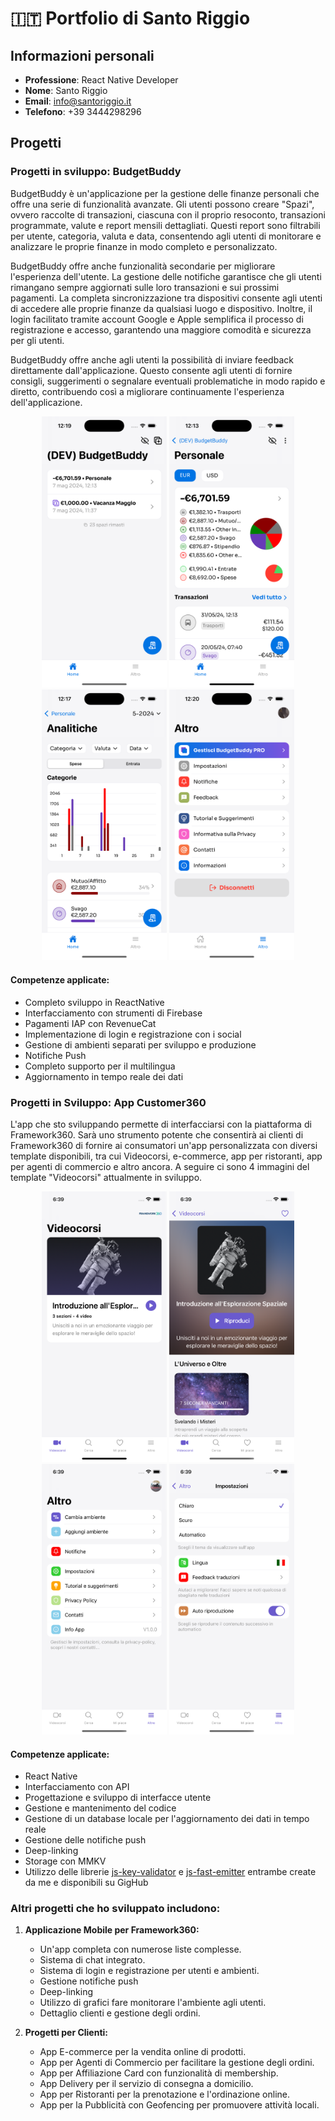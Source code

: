 # 🇮🇹 Portfolio di Santo Riggio

## Informazioni personali

- **Professione**: React Native Developer
- **Nome**: Santo Riggio
- **Email**: info@santoriggio.it
- **Telefono**: +39 3444298296

## Progetti


### Progetti in sviluppo: BudgetBuddy

BudgetBuddy è un'applicazione per la gestione delle finanze personali che offre una serie di funzionalità avanzate. Gli utenti possono creare "Spazi", ovvero raccolte di transazioni, ciascuna con il proprio resoconto, transazioni programmate, valute e report mensili dettagliati. Questi report sono filtrabili per utente, categoria, valuta e data, consentendo agli utenti di monitorare e analizzare le proprie finanze in modo completo e personalizzato.

BudgetBuddy offre anche funzionalità secondarie per migliorare l'esperienza dell'utente. La gestione delle notifiche garantisce che gli utenti rimangano sempre aggiornati sulle loro transazioni e sui prossimi pagamenti. La completa sincronizzazione tra dispositivi consente agli utenti di accedere alle proprie finanze da qualsiasi luogo e dispositivo. Inoltre, il login facilitato tramite account Google e Apple semplifica il processo di registrazione e accesso, garantendo una maggiore comodità e sicurezza per gli utenti.

BudgetBuddy offre anche agli utenti la possibilità di inviare feedback direttamente dall'applicazione. Questo consente agli utenti di fornire consigli, suggerimenti o segnalare eventuali problematiche in modo rapido e diretto, contribuendo così a migliorare continuamente l'esperienza dell'applicazione.

<div align="center">
  <img src="assets/budgetbuddy/home.png" width="200">
  <img src="assets/budgetbuddy/space_details.png" width="200">
  <img src="assets/budgetbuddy/report.png" width="200">
  <img src="assets/budgetbuddy/other.png" width="200">
</div>

#### Competenze applicate:
 - Completo sviluppo in ReactNative
 - Interfacciamento con strumenti di Firebase
 - Pagamenti IAP con RevenueCat
 - Implementazione di login e registrazione con i social
 - Gestione di ambienti separati per sviluppo e produzione
 - Notifiche Push
 - Completo supporto per il multilingua
 - Aggiornamento in tempo reale dei dati


### Progetti in Sviluppo: App Customer360

L'app che sto sviluppando permette di interfacciarsi con la piattaforma di Framework360. Sarà uno strumento potente che consentirà ai clienti di Framework360 di fornire ai consumatori un'app personalizzata con diversi template disponibili, tra cui Videocorsi, e-commerce, app per ristoranti, app per agenti di commercio e altro ancora. A seguire ci sono 4 immagini del template "Videocorsi" attualmente in sviluppo.

<div align="center">
  <img src="assets/customers360/home.png" width="200">
  <img src="assets/customers360/videocourseDetails.png" width="200">
  <img src="assets/customers360/other.png" width="200">
  <img src="assets/customers360/settings.png" width="200">
</div>

#### Competenze applicate:

- React Native
- Interfacciamento con API
- Progettazione e sviluppo di interfacce utente
- Gestione e mantenimento del codice
- Gestione di un database locale per l'aggiornamento dei dati in tempo reale
- Gestione delle notifiche push
- Deep-linking
- Storage con MMKV
- Utilizzo delle librerie [js-key-validator](https://github.com/santoriggio/js-key-validator) e [js-fast-emitter](https://github.com/santoriggio/js-fast-emitter) entrambe create da me e disponibili su GigHub


### Altri progetti che ho sviluppato includono:

1. **Applicazione Mobile per Framework360:**
   - Un'app completa con numerose liste complesse.
   - Sistema di chat integrato.
   - Sistema di login e registrazione per utenti e ambienti.
   - Gestione notifiche push
   - Deep-linking
   - Utilizzo di grafici fare monitorare l'ambiente agli utenti.
   - Dettaglio clienti e gestione degli ordini.

2. **Progetti per Clienti:**
   - App E-commerce per la vendita online di prodotti.
   - App per Agenti di Commercio per facilitare la gestione degli ordini.
   - App per Affiliazione Card con funzionalità di membership.
   - App Delivery per il servizio di consegna a domicilio.
   - App per Ristoranti per la prenotazione e l'ordinazione online.
   - App per la Pubblicità con Geofencing per promuovere attività locali.


